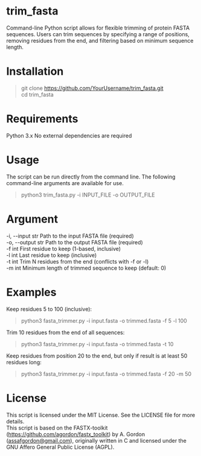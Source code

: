 # trim_fasta

Command-line Python script allows for flexible trimming of protein FASTA sequences. Users can trim sequences by specifying a range of positions, removing residues from the end, and filtering based on minimum sequence length.

# Installation
> git clone https://github.com/YourUsername/trim_fasta.git  
cd trim_fasta

# Requirements
Python 3.x
No external dependencies are required

# Usage
The script can be run directly from the command line. The following command-line arguments are available for use.
> python3 trim_fasta.py -i INPUT_FILE -o OUTPUT_FILE 

# Argument
-i, --input	str	Path to the input FASTA file (required)  
-o, --output	str	Path to the output FASTA file (required)  
-f	int	First residue to keep (1-based, inclusive)  
-l	int	Last residue to keep (inclusive)  
-t	int	Trim N residues from the end (conflicts with -f or -l)  
-m	int	Minimum length of trimmed sequence to keep (default: 0)  

# Examples
Keep residues 5 to 100 (inclusive):
> python3 fasta_trimmer.py -i input.fasta -o trimmed.fasta -f 5 -l 100

Trim 10 residues from the end of all sequences:
> python3 fasta_trimmer.py -i input.fasta -o trimmed.fasta -t 10

Keep residues from position 20 to the end, but only if result is at least 50 residues long:
> python3 fasta_trimmer.py -i input.fasta -o trimmed.fasta -f 20 -m 50

# License
This script is licensed under the MIT License. See the LICENSE file for more details.  
This script is based on the FASTX-toolkit (https://github.com/agordon/fastx_toolkit) by A. Gordon (assafgordon@gmail.com), originally written in C and licensed under the GNU Affero General Public License (AGPL).



